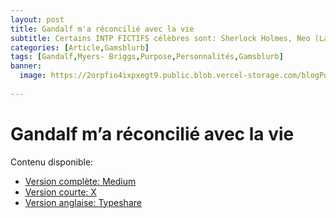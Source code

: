 ```yaml
---
layout: post
title: Gandalf m'a réconcilié avec la vie
subtitle: Certains INTP FICTIFS célèbres sont: Sherlock Holmes, Neo (La Matrice/Matrix), et Gandalf.
categories: [Article,Gamsblurb]
tags: [Gandalf,Myers- Briggs,Purpose,Personnalités,Gamsblurb]
banner:
  image: https://2orpfio4ixpxegt9.public.blob.vercel-storage.com/blogPost/cm0cfphhf00lmlb0c67d036e8/preview-image-ZbYl0a55qAyhUN6BCOXlZ5YP58hVhB.jfif
  
---
```


# Gandalf m’a réconcilié avec la vie

Contenu disponible:
- [Version complète: Medium](https://medium.com/@martin.gamsby/gandalf-ma-r%C3%A9concili%C3%A9-avec-la-vie-4e629cf3f8a7)
- [Version courte: X](https://x.com/MartinGamsby/status/1828416284746191223)
- [Version anglaise: Typeshare](https://typeshare.co/martingamsby/posts/gandalf-reconciled-me-with-life)


